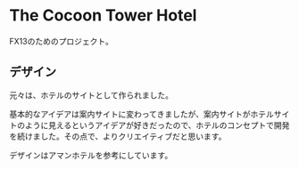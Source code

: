 # The Cocoon Tower Hotel

FX13のためのプロジェクト。

## デザイン
元々は、ホテルのサイトとして作られました。

基本的なアイデアは案内サイトに変わってきましたが、案内サイトがホテルサイトのように見えるというアイデアが好きだったので、ホテルのコンセプトで開発を続けました。その点で、よりクリエイティブだと思います。

デザインはアマンホテルを参考にしています。